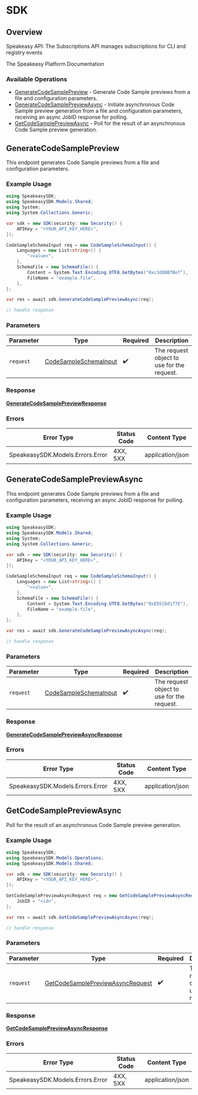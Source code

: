# SDK

## Overview

Speakeasy API: The Subscriptions API manages subscriptions for CLI and registry events

The Speakeasy Platform Documentation
</docs>

### Available Operations

* [GenerateCodeSamplePreview](#generatecodesamplepreview) - Generate Code Sample previews from a file and configuration parameters.
* [GenerateCodeSamplePreviewAsync](#generatecodesamplepreviewasync) - Initiate asynchronous Code Sample preview generation from a file and configuration parameters, receiving an async JobID response for polling.
* [GetCodeSamplePreviewAsync](#getcodesamplepreviewasync) - Poll for the result of an asynchronous Code Sample preview generation.

## GenerateCodeSamplePreview

This endpoint generates Code Sample previews from a file and configuration parameters.

### Example Usage

```csharp
using SpeakeasySDK;
using SpeakeasySDK.Models.Shared;
using System;
using System.Collections.Generic;

var sdk = new SDK(security: new Security() {
    APIKey = "<YOUR_API_KEY_HERE>",
});

CodeSampleSchemaInput req = new CodeSampleSchemaInput() {
    Languages = new List<string>() {
        "<value>",
    },
    SchemaFile = new SchemaFile() {
        Content = System.Text.Encoding.UTF8.GetBytes("0xc3dD8BfBef"),
        FileName = "example.file",
    },
};

var res = await sdk.GenerateCodeSamplePreviewAsync(req);

// handle response
```

### Parameters

| Parameter                                                             | Type                                                                  | Required                                                              | Description                                                           |
| --------------------------------------------------------------------- | --------------------------------------------------------------------- | --------------------------------------------------------------------- | --------------------------------------------------------------------- |
| `request`                                                             | [CodeSampleSchemaInput](../../Models/Shared/CodeSampleSchemaInput.md) | :heavy_check_mark:                                                    | The request object to use for the request.                            |

### Response

**[GenerateCodeSamplePreviewResponse](../../Models/Operations/GenerateCodeSamplePreviewResponse.md)**

### Errors

| Error Type                       | Status Code                      | Content Type                     |
| -------------------------------- | -------------------------------- | -------------------------------- |
| SpeakeasySDK.Models.Errors.Error | 4XX, 5XX                         | application/json                 |

## GenerateCodeSamplePreviewAsync

This endpoint generates Code Sample previews from a file and configuration parameters, receiving an async JobID response for polling.

### Example Usage

```csharp
using SpeakeasySDK;
using SpeakeasySDK.Models.Shared;
using System;
using System.Collections.Generic;

var sdk = new SDK(security: new Security() {
    APIKey = "<YOUR_API_KEY_HERE>",
});

CodeSampleSchemaInput req = new CodeSampleSchemaInput() {
    Languages = new List<string>() {
        "<value>",
    },
    SchemaFile = new SchemaFile() {
        Content = System.Text.Encoding.UTF8.GetBytes("0xED5CDd177E"),
        FileName = "example.file",
    },
};

var res = await sdk.GenerateCodeSamplePreviewAsyncAsync(req);

// handle response
```

### Parameters

| Parameter                                                             | Type                                                                  | Required                                                              | Description                                                           |
| --------------------------------------------------------------------- | --------------------------------------------------------------------- | --------------------------------------------------------------------- | --------------------------------------------------------------------- |
| `request`                                                             | [CodeSampleSchemaInput](../../Models/Shared/CodeSampleSchemaInput.md) | :heavy_check_mark:                                                    | The request object to use for the request.                            |

### Response

**[GenerateCodeSamplePreviewAsyncResponse](../../Models/Operations/GenerateCodeSamplePreviewAsyncResponse.md)**

### Errors

| Error Type                       | Status Code                      | Content Type                     |
| -------------------------------- | -------------------------------- | -------------------------------- |
| SpeakeasySDK.Models.Errors.Error | 4XX, 5XX                         | application/json                 |

## GetCodeSamplePreviewAsync

Poll for the result of an asynchronous Code Sample preview generation.

### Example Usage

```csharp
using SpeakeasySDK;
using SpeakeasySDK.Models.Operations;
using SpeakeasySDK.Models.Shared;

var sdk = new SDK(security: new Security() {
    APIKey = "<YOUR_API_KEY_HERE>",
});

GetCodeSamplePreviewAsyncRequest req = new GetCodeSamplePreviewAsyncRequest() {
    JobID = "<id>",
};

var res = await sdk.GetCodeSamplePreviewAsyncAsync(req);

// handle response
```

### Parameters

| Parameter                                                                                       | Type                                                                                            | Required                                                                                        | Description                                                                                     |
| ----------------------------------------------------------------------------------------------- | ----------------------------------------------------------------------------------------------- | ----------------------------------------------------------------------------------------------- | ----------------------------------------------------------------------------------------------- |
| `request`                                                                                       | [GetCodeSamplePreviewAsyncRequest](../../Models/Operations/GetCodeSamplePreviewAsyncRequest.md) | :heavy_check_mark:                                                                              | The request object to use for the request.                                                      |

### Response

**[GetCodeSamplePreviewAsyncResponse](../../Models/Operations/GetCodeSamplePreviewAsyncResponse.md)**

### Errors

| Error Type                       | Status Code                      | Content Type                     |
| -------------------------------- | -------------------------------- | -------------------------------- |
| SpeakeasySDK.Models.Errors.Error | 4XX, 5XX                         | application/json                 |